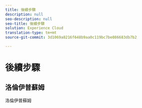 ```yaml
---
title: 後續步驟
description: null
seo-description: null
seo-title: 後續步驟
solution: Experience Cloud
translation-type: tm+mt
source-git-commit: 3d1069a8216f648b9aa0c119bc7be086683db7b2

---
```



# 後續步驟

## 洛倫伊普蘇姆

洛倫伊普蘇姆
